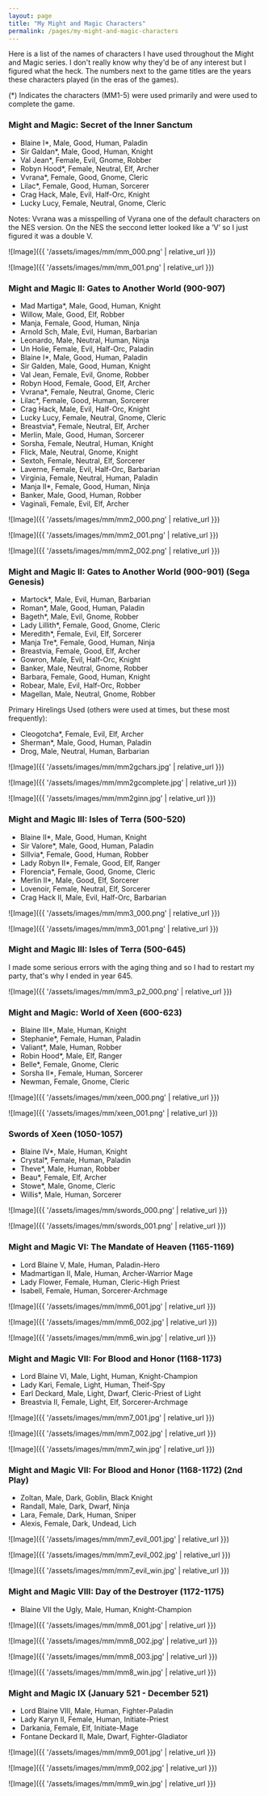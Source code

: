 ```yaml
---
layout: page
title: "My Might and Magic Characters"
permalink: /pages/my-might-and-magic-characters
---
```

Here is a list of the names of characters I have used throughout the  Might and Magic series.  I don't really know why they'd be of any  interest but I figured what the heck.  The numbers next to the game  titles are the years these characters played (in the eras of the games).

(*) Indicates the characters (MM1-5) were used primarily and were used to complete the game.

<h3 class="wp-block-heading">Might and Magic: Secret of the Inner Sanctum</h3>
<ul class="wp-block-list">
<li> Blaine I*, Male, Good, Human, Paladin</li>
<li> Sir Galdan*, Male, Good, Human, Knight</li>
<li> Val Jean*, Female, Evil, Gnome, Robber</li>
<li> Robyn Hood*, Female, Neutral, Elf, Archer</li>
<li> Vvrana*, Female, Good, Gnome, Cleric</li>
<li> Lilac*, Female, Good, Human, Sorcerer</li>
<li> Crag Hack, Male, Evil, Half-Orc, Knight</li>
<li> Lucky Lucy, Female, Neutral, Gnome, Cleric</li>
</ul>

Notes: Vvrana was a misspelling of Vyrana one of the default characters  on the NES version. On the NES the seccond letter looked like a ’V’ so I  just figured it was a double V.

![Image]({{ '/assets/images/mm/mm_000.png' | relative_url }})

![Image]({{ '/assets/images/mm/mm_001.png' | relative_url }})

<h3 class="wp-block-heading">Might and Magic II: Gates to Another World (900-907)</h3>
<ul class="wp-block-list">
<li> Mad Martiga*, Male, Good, Human, Knight</li>
<li> Willow, Male, Good, Elf, Robber</li>
<li> Manja, Female, Good, Human, Ninja</li>
<li> Arnold Sch, Male, Evil, Human, Barbarian</li>
<li> Leonardo, Male, Neutral, Human, Ninja</li>
<li> Un Holie, Female, Evil, Half-Orc, Paladin</li>
<li> Blaine I*, Male, Good, Human, Paladin</li>
<li> Sir Galden, Male, Good, Human, Knight</li>
<li> Val Jean, Female, Evil, Gnome, Robber</li>
<li> Robyn Hood, Female, Good, Elf, Archer</li>
<li> Vvrana*, Female, Neutral, Gnome, Cleric</li>
<li> Lilac*, Female, Good, Human, Sorcerer</li>
<li> Crag Hack, Male, Evil, Half-Orc, Knight</li>
<li> Lucky Lucy, Female, Neutral, Gnome, Cleric</li>
<li> Breastvia*, Female, Neutral, Elf, Archer</li>
<li> Merlin, Male, Good, Human, Sorcerer</li>
<li> Sorsha, Female, Neutral, Human, Knight</li>
<li> Flick, Male, Neutral, Gnome, Knight</li>
<li> Sextoh, Female, Neutral, Elf, Sorcerer</li>
<li> Laverne, Female, Evil, Half-Orc, Barbarian</li>
<li> Virginia, Female, Neutral, Human, Paladin</li>
<li> Manja II*, Female, Good, Human, Ninja</li>
<li> Banker, Male, Good, Human, Robber</li>
<li> Vaginali, Female, Evil, Elf, Archer</li>
</ul>

![Image]({{ '/assets/images/mm/mm2_000.png' | relative_url }})

![Image]({{ '/assets/images/mm/mm2_001.png' | relative_url }})

![Image]({{ '/assets/images/mm/mm2_002.png' | relative_url }})

<h3 class="wp-block-heading">Might and Magic II: Gates to Another World (900-901) (Sega Genesis)</h3>
<ul class="wp-block-list">
<li> Martock*, Male, Evil, Human, Barbarian</li>
<li> Roman*, Male, Good, Human, Paladin</li>
<li> Bageth*, Male, Evil, Gnome, Robber</li>
<li> Lady Lillith*, Female, Good, Gnome, Cleric</li>
<li> Meredith*, Female, Evil, Elf, Sorcerer</li>
<li> Manja Tre*, Female, Good, Human, Ninja</li>
<li> Breastvia, Female, Good, Elf, Archer</li>
<li> Gowron, Male, Evil, Half-Orc, Knight</li>
<li> Banker, Male, Neutral, Gnome, Robber</li>
<li> Barbara, Female, Good, Human, Knight</li>
<li> Robear, Male, Evil, Half-Orc, Robber</li>
<li> Magellan, Male, Neutral, Gnome, Robber</li>
</ul>

Primary Hirelings Used (others were used at times, but these most frequently):

<ul class="wp-block-list">
<li> Cleogotcha*, Female, Evil, Elf, Archer</li>
<li> Sherman*, Male, Good, Human, Paladin</li>
<li> Drog, Male, Neutral, Human, Barbarian</li>
</ul>

![Image]({{ '/assets/images/mm/mm2gchars.jpg' | relative_url }})

![Image]({{ '/assets/images/mm/mm2gcomplete.jpg' | relative_url }})

![Image]({{ '/assets/images/mm/mm2ginn.jpg' | relative_url }})

<h3 class="wp-block-heading">Might and Magic III: Isles of Terra (500-520)</h3>
<ul class="wp-block-list">
<li> Blaine II*, Male, Good, Human, Knight</li>
<li> Sir Valore*, Male, Good, Human, Paladin</li>
<li> Sillvia*, Female, Good, Human, Robber</li>
<li> Lady Robyn II*, Female, Good, Elf, Ranger</li>
<li> Florencia*, Female, Good, Gnome, Cleric</li>
<li> Merlin II*, Male, Good, Elf, Sorcerer</li>
<li> Lovenoir, Female, Neutral, Elf, Sorcerer</li>
<li> Crag Hack II, Male, Evil, Half-Orc, Barbarian</li>
</ul>

![Image]({{ '/assets/images/mm/mm3_000.png' | relative_url }})

![Image]({{ '/assets/images/mm/mm3_001.png' | relative_url }})

<h3 class="wp-block-heading">Might and Magic III: Isles of Terra (500-645)</h3>
I made some serious errors with the aging thing and so I had to restart my party, that's why I ended in year 645.

![Image]({{ '/assets/images/mm/mm3_p2_000.png' | relative_url }})

<h3 class="wp-block-heading">Might and Magic: World of Xeen (600-623)</h3>
<ul class="wp-block-list">
<li> Blaine III*, Male, Human, Knight</li>
<li> Stephanie*, Female, Human, Paladin</li>
<li> Valiant*, Male, Human, Robber</li>
<li> Robin Hood*, Male, Elf, Ranger</li>
<li> Belle*, Female, Gnome, Cleric</li>
<li> Sorsha II*, Female, Human, Sorcerer</li>
<li> Newman, Female, Gnome, Cleric</li>
</ul>

![Image]({{ '/assets/images/mm/xeen_000.png' | relative_url }})

![Image]({{ '/assets/images/mm/xeen_001.png' | relative_url }})

<h3 class="wp-block-heading">Swords of Xeen (1050-1057)</h3>
<ul class="wp-block-list">
<li> Blaine IV*, Male, Human, Knight</li>
<li> Crystal*, Female, Human, Paladin</li>
<li> Theve*, Male, Human, Robber</li>
<li> Beau*, Female, Elf, Archer</li>
<li> Stowe*, Male, Gnome, Cleric</li>
<li> Willis*, Male, Human, Sorcerer</li>
</ul>

![Image]({{ '/assets/images/mm/swords_000.png' | relative_url }})

![Image]({{ '/assets/images/mm/swords_001.png' | relative_url }})

<h3 class="wp-block-heading">Might and Magic VI: The Mandate of Heaven (1165-1169)</h3>
<ul class="wp-block-list">
<li> Lord Blaine V, Male, Human, Paladin-Hero</li>
<li> Madmartigan II, Male, Human, Archer-Warrior Mage</li>
<li> Lady Flower, Female, Human, Cleric-High Priest</li>
<li> Isabell, Female, Human, Sorcerer-Archmage</li>
</ul>

![Image]({{ '/assets/images/mm/mm6_001.jpg' | relative_url }})

![Image]({{ '/assets/images/mm/mm6_002.jpg' | relative_url }})

![Image]({{ '/assets/images/mm/mm6_win.jpg' | relative_url }})

<h3 class="wp-block-heading">Might and Magic VII: For Blood and Honor (1168-1173)</h3>
<ul class="wp-block-list">
<li> Lord Blaine VI, Male, Light, Human, Knight-Champion</li>
<li> Lady Kari, Female, Light, Human, Theif-Spy</li>
<li> Earl Deckard, Male, Light, Dwarf, Cleric-Priest of Light</li>
<li> Breastvia II, Female, Light, Elf, Sorcerer-Archmage</li>
</ul>

![Image]({{ '/assets/images/mm/mm7_001.jpg' | relative_url }})

![Image]({{ '/assets/images/mm/mm7_002.jpg' | relative_url }})

![Image]({{ '/assets/images/mm/mm7_win.jpg' | relative_url }})

<h3 class="wp-block-heading">Might and Magic VII: For Blood and Honor (1168-1172) (2nd Play)</h3>
<ul class="wp-block-list">
<li> Zoltan, Male, Dark, Goblin, Black Knight</li>
<li> Randall, Male, Dark, Dwarf, Ninja</li>
<li> Lara, Female, Dark, Human, Sniper</li>
<li> Alexis, Female, Dark, Undead, Lich</li>
</ul>


![Image]({{ '/assets/images/mm/mm7_evil_001.jpg' | relative_url }})

![Image]({{ '/assets/images/mm/mm7_evil_002.jpg' | relative_url }})

![Image]({{ '/assets/images/mm/mm7_evil_win.jpg' | relative_url }})

<h3 class="wp-block-heading">Might and Magic VIII: Day of the Destroyer (1172-1175)</h3>
<ul class="wp-block-list">
<li> Blaine VII the Ugly, Male, Human, Knight-Champion</li>
</ul>

![Image]({{ '/assets/images/mm/mm8_001.jpg' | relative_url }})

![Image]({{ '/assets/images/mm/mm8_002.jpg' | relative_url }})

![Image]({{ '/assets/images/mm/mm8_003.jpg' | relative_url }})

![Image]({{ '/assets/images/mm/mm8_win.jpg' | relative_url }})

<h3 class="wp-block-heading">Might and Magic IX (January 521 - December 521)</h3>
<ul class="wp-block-list">
<li> Lord Blaine VIII, Male, Human, Fighter-Paladin</li>
<li> Lady Karyn II, Female, Human, Initiate-Priest</li>
<li> Darkania, Female, Elf, Initiate-Mage</li>
<li> Fontane Deckard II, Male, Dwarf, Fighter-Gladiator</li>
</ul>

![Image]({{ '/assets/images/mm/mm9_001.jpg' | relative_url }})

![Image]({{ '/assets/images/mm/mm9_002.jpg' | relative_url }})

![Image]({{ '/assets/images/mm/mm9_win.jpg' | relative_url }})
